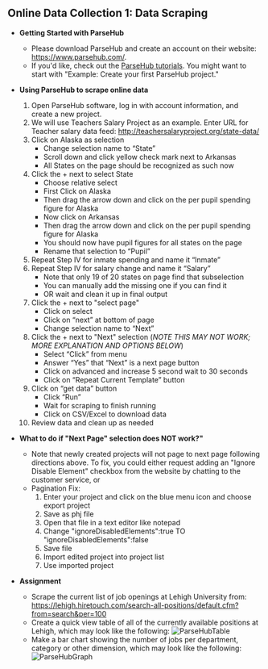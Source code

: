 ## Online Data Collection 1: Data Scraping

- **Getting Started with ParseHub**
  -   Please download ParseHub and create an account on their website: https://www.parsehub.com/.
  -   If you'd like, check out the [ParseHub tutorials](https://help.parsehub.com/hc/en-us/categories/202638628-Using-ParseHub). You might want to start with "Example: Create your first ParseHub project."
  
  
- **Using ParseHub to scrape online data**
  1.   Open ParseHub software, log in with account information, and create a new project.
  2.   We will use Teachers Salary Project as an example. Enter URL for Teacher salary data feed: http://teachersalaryproject.org/state-data/
  3.   Click on Alaska as selection 
       *  Change selection name to “State” 
       *  Scroll down and click yellow check mark next to Arkansas 
       *  All States on the page should be recognized as such now
  4.   Click the + next to select State
       *  Choose relative select
       *  First Click on Alaska
       *  Then drag the arrow down and click on the per pupil spending figure for Alaska
       *  Now click on Arkansas
       *  Then drag the arrow down and click on the per pupil spending figure for Alaska
       *  You should now have pupil figures for all states on the page
       *  Rename that selection to “Pupil”
  5.   Repeat Step IV for inmate spending and name it “Inmate”
  6.   Repeat Step IV for salary change and name it “Salary”
       *  Note that only 19 of 20 states on page find that subselection 
       *  You can manually add the missing one if you can find it 
       *  OR wait and clean it up in final output
  7.   Click the + next to "select page"
       *  Click on select
       *  Click on “next” at bottom of page
       *  Change selection name to “Next”
  8.   Click the + next to "Next" selection (*NOTE THIS MAY NOT WORK; MORE EXPLANATION AND OPTIONS BELOW*)
       *  Select “Click” from menu
       *  Answer “Yes” that “Next” is a next page button
       *  Click on advanced and increase 5 second wait to 30 seconds
       *  Click on “Repeat Current Template” button
  9.   Click on “get data” button
       * Click “Run”
       * Wait for scraping to finish running
       * Click on CSV/Excel to download data
  10.   Review data and clean up as needed

- **What to do if "Next Page" selection does NOT work?"**
  -   Note that newly created projects will not page to next page following directions above. To fix, you could either request adding an "Ignore Disable Element" checkbox from the website by chatting to the customer service, or
  -   Pagination Fix:
      1. Enter your project and click on the blue menu icon and choose export project
      2. Save as phj file
      3. Open that file in a text editor like notepad
      4. Change "ignoreDisabledElements\":true TO "ignoreDisabledElements\":false
      5. Save file
      5. Import edited project into project list
      6. Use imported project


- **Assignment**
  -   Scrape the current list of job openings at Lehigh University from: https://lehigh.hiretouch.com/search-all-positions/default.cfm?from=search&per=100
  -   Create a quick view table of all of the currently available positions at Lehigh, which may look like the following:
  ![ParseHubTable](https://github.com/HaiyanJia-Lehigh/DataStorytelling/blob/master/ParseHub%20Assignment%201.png?raw=true)
  -   Make a bar chart showing the number of jobs per department, category or other dimension, which may look like the following:
  ![ParseHubGraph](https://github.com/HaiyanJia-Lehigh/DataStorytelling/blob/master/ParseHub%20Assignment%202.png?raw=true)

  
